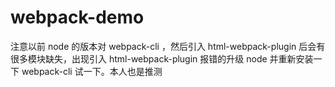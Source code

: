 # webpack-demo

注意以前 node 的版本对 webpack-cli ，然后引入 html-webpack-plugin 后会有很多模块缺失，出现引入 html-webpack-plugin 报错的升级 node 并重新安装一下 webpack-cli 试一下。本人也是推测
